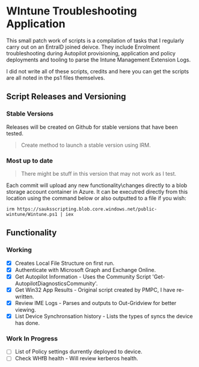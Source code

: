 # WIntune Troubleshooting Application

This small patch work of scripts is a compilation of tasks that I regularly carry out on an EntraID joined deivce.
They include Enrolment troubleshooting during Autopilot provisioning, application and policy deployments and tooling
to parse the Intune Management Extension Logs.

I did not write all of these scripts, credits and here you can get the scripts are all noted in the ps1 files themselves.

## Script Releases and Versioning

### Stable Versions

Releases will be created on Github for stable versions that have been tested.

> Create method to launch a stable version using IRM.

### Most up to date

> There might be stuff in this version that may not work as I test.

Each commit will upload any new functionality\changes directly to a blob storage account container in Azure. It can
be executred directly from this location using the command below or also outputted to a file if you wish:

`irm https://sauksscripting.blob.core.windows.net/public-wintune/Wintune.ps1 | iex`

## Functionality

### Working

- [X] Creates Local File Structure on first run.
- [X] Authenticate with Microsoft Graph and Exchange Online.
- [X] Get Autopilot Information - Uses the Community Script 'Get-AutopilotDiagnosticsCommunity'.
- [X] Get Win32 App Results - Original script created by PMPC, I have re-written.
- [X] Review IME Logs - Parses and outputs to Out-Gridview for better viewing.
- [X] List Device Synchronsation history - Lists the types of syncs the device has done.

### Work In Progress

- [ ] List of Policy settings durrently deployed to device.
- [ ] Check WHfB health - Will review kerberos health.
